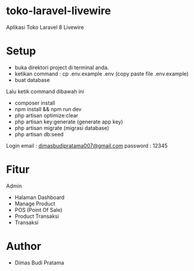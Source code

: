 # toko-laravel-livewire
Aplikasi Toko Laravel 8 Livewire

# Setup
- buka direktori project di terminal anda.
- ketikan command : cp .env.example .env (copy paste file .env.example)
- buat database

Lalu ketik command dibawah ini
- composer install
- npm install && npm run dev
- php artisan optimize:clear
- php artisan key:generate (generate app key)
- php artisan migrate (migrasi database)
- php artisan db:seed

Login
email   : dimasbudipratama007@gmail.com
password : 12345

# Fitur
Admin
- Halaman Dashboard
- Manage Product
- POS (Point Of Sale)
- Product Transaksi
- Transaksi

# Author
- Dimas Budi Pratama
